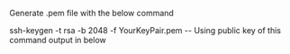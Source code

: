Generate .pem file with the below command

ssh-keygen -t rsa -b 2048 -f YourKeyPair.pem -- Using public key of this command output in below 
